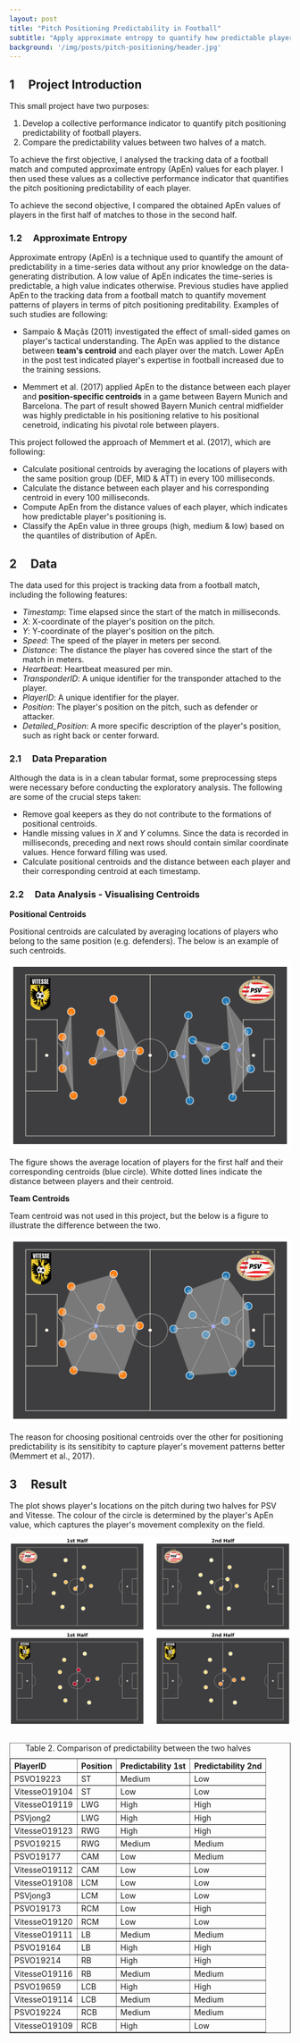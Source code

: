 ```yaml
---
layout: post
title: "Pitch Positioning Predictability in Football"
subtitle: "Apply approximate entropy to quantify how predictable player's positioning is."
background: '/img/posts/pitch-positioning/header.jpg'
---
```


## **1 &nbsp; &nbsp; Project Introduction**

This small project have two purposes:

1. Develop a collective performance indicator to quantify pitch positioning predictability of football players.
2. Compare the predictability values between two halves of a match.

To achieve the first objective, I analysed the tracking data of a football match and computed approximate entropy (ApEn) values for each player. I then used these values as a collective performance indicator that quantifies the pitch positioning predictability of each player.

To achieve the second objective,  I compared the obtained ApEn values of players in the first half of matches to those in the second half.

### **1.2 &nbsp; &nbsp; Approximate Entropy**

Approximate entropy (ApEn) is a technique used to quantify the amount of predictability in a time-series data without any prior knowledge on the data-generating distribution. A low value of ApEn indicates the time-series is predictable, a high value indicates otherwise. Previous studies have applied ApEn to the tracking data from a football match to quantify movement patterns of players in terms of pitch positioning preditability. Examples of such studies are following:


*  Sampaio & Maçãs (2011) investigated the effect of small-sided games on player's tactical understanding. The ApEn was applied to the distance between **team's centroid** and each player over the match. Lower ApEn in the post test indicated player's expertise in football increased due to the training sessions. 

* Memmert et al. (2017) applied ApEn to the distance between each player and **position-specific centroids** in a game between Bayern Munich and Barcelona. The part of  result showed Bayern Munich central midfielder was highly predictable in his positioning relative to his positional cenetroid, indicating his pivotal role between players. 

This project followed the approach of Memmert et al. (2017), which are following:

* Calculate positional centroids by averaging the locations of players with the same position group (DEF, MID & ATT) in every 100 milliseconds. 
* Calculate the distance between each player and his corresponding centroid in every 100 milliseconds. 
* Compute ApEn from the distance values of each player, which indicates how predictable player's positioning is.
* Classify the ApEn value in three groups (high, medium & low) based on the quantiles of distribution of ApEn.

## **2 &nbsp; &nbsp; Data**

The data used for this project is tracking data from a football match, including the following features:

* *Timestamp*: Time elapsed since the start of the match in milliseconds.
* *X*: X-coordinate of the player's position on the pitch.
* *Y*: Y-coordinate of the player's position on the pitch.
* *Speed*: The speed of the player in meters per second.
* *Distance*: The distance the player has covered since the start of the match in meters.
* *Heartbeat*: Heartbeat measured per min.
* *TransponderID*: A unique identifier for the transponder attached to the player.
* *PlayerID*: A unique identifier for the player.
* *Position*: The player's position on the pitch, such as defender or attacker.
* *Detailed_Position*: A more specific description of the player's position, such as right back or center forward.

### **2.1 &nbsp; &nbsp; Data Preparation**

Although the data is in a clean tabular format, some preprocessing steps were necessary before conducting the exploratory analysis. The following are some of the crucial steps taken:

* Remove goal keepers as they do not contribute to the formations of positional centroids.
* Handle missing values in *X* and *Y* columns. Since the data is recorded in milliseconds, preceding and next rows should contain similar coordinate values. Hence forward filling was used.
* Calculate positional centroids and the distance between each player and their corresponding centroid at each timestamp.

### **2.2 &nbsp; &nbsp; Data Analysis - Visualising Centroids**

**Positional Centroids**

Positional centroids are calculated by averaging locations of players who belong to the same position (e.g. defenders). The below is an example of such centroids. 

![Image of position specific centroids](\img\posts\pitch-positioning\positional_centroids.jpg)

The figure shows the average location of players for the first half and their corresponding centroids (blue circle). White dotted lines indicate the distance between players and their centroid. 

**Team Centroids**

Team centroid was not used in this project, but the below is a figure to illustrate the difference between the two.

![Image of team centroids](\img\posts\pitch-positioning\team_centroids.jpg)

The reason for choosing positional centroids over the other for positioning predictability is its sensitibity to capture player's movement patterns better (Memmert et al., 2017).

## 3 &nbsp; &nbsp; Result

The plot shows player's locations on the pitch during two halves for PSV and Vitesse. The colour of the circle is determined by the player's ApEn value, which captures the player's movement complexity on the field. 

![Image of ApEn values on the pitch](\img\posts\pitch-positioning\approximate_entropy_5.jpg)




































<style>
.table-container {
  display: flex;
  justify-content: center;
}
</style>

<div class="table-container">
    <table border="1" class="dataframe">
      <caption class="table-caption"><span>Table 2.</span> Comparison of predictability between the two halves</caption>
      <thead>
        <tr style="text-align: left;">
          <th>PlayerID</th>
          <th>Position</th>
          <th>Predictability 1st</th>
          <th>Predictability 2nd</th>
        </tr>
      </thead>
      <tbody>
        <tr>
          <td>PSVO19223</td>
          <td>ST</td>
          <td>Medium</td>
          <td>Low</td>
        </tr>
        <tr>
          <td>VitesseO19104</td>
          <td>ST</td>
          <td>Low</td>
          <td>Low</td>
        </tr>
        <tr>
          <td>VitesseO19119</td>
          <td>LWG</td>
          <td>High</td>
          <td>High</td>
        </tr>
        <tr>
          <td>PSVjong2</td>
          <td>LWG</td>
          <td>High</td>
          <td>High</td>
        </tr>
        <tr>
          <td>VitesseO19123</td>
          <td>RWG</td>
          <td>High</td>
          <td>High</td>
        </tr>
        <tr>
          <td>PSVO19215</td>
          <td>RWG</td>
          <td>Medium</td>
          <td>Medium</td>
        </tr>
        <tr>
          <td>PSVO19177</td>
          <td>CAM</td>
          <td>Low</td>
          <td>Medium</td>
        </tr>
        <tr>
          <td>VitesseO19112</td>
          <td>CAM</td>
          <td>Low</td>
          <td>Low</td>
        </tr>
        <tr>
          <td>VitesseO19108</td>
          <td>LCM</td>
          <td>Low</td>
          <td>Low</td>
        </tr>
        <tr>
          <td>PSVjong3</td>
          <td>LCM</td>
          <td>Low</td>
          <td>Low</td>
        </tr>
        <tr>
          <td>PSVO19173</td>
          <td>RCM</td>
          <td>Low</td>
          <td>High</td>
        </tr>
        <tr>
          <td>VitesseO19120</td>
          <td>RCM</td>
          <td>Low</td>
          <td>Low</td>
        </tr>
        <tr>
          <td>VitesseO19111</td>
          <td>LB</td>
          <td>Medium</td>
          <td>Medium</td>
        </tr>
        <tr>
          <td>PSVO19164</td>
          <td>LB</td>
          <td>High</td>
          <td>High</td>
        </tr>
        <tr>
          <td>PSVO19214</td>
          <td>RB</td>
          <td>High</td>
          <td>High</td>
        </tr>
        <tr>
          <td>VitesseO19116</td>
          <td>RB</td>
          <td>Medium</td>
          <td>Medium</td>
        </tr>
        <tr>
          <td>PSVO19659</td>
          <td>LCB</td>
          <td>High</td>
          <td>High</td>
        </tr>
        <tr>
          <td>VitesseO19114</td>
          <td>LCB</td>
          <td>Medium</td>
          <td>Medium</td>
        </tr>
        <tr>
          <td>PSVO19224</td>
          <td>RCB</td>
          <td>Medium</td>
          <td>Medium</td>
        </tr>
        <tr>
          <td>VitesseO19109</td>
          <td>RCB</td>
          <td>High</td>
          <td>Low</td>
        </tr>
      </tbody>
    </table>
</div>